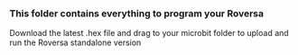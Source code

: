 ### This folder contains everything to program your Roversa

Download the latest .hex file and drag to your microbit folder to upload and run the Roversa standalone version
